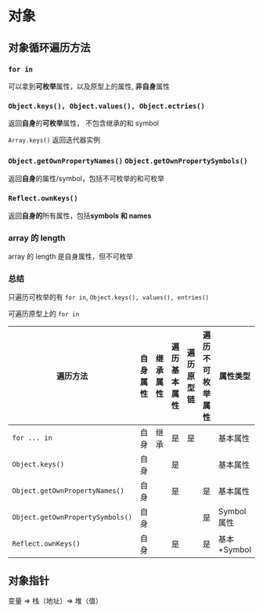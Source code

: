 # 对象

## 对象循环遍历方法

### `for in`

可以拿到**可枚举**属性，以及原型上的属性, **非自身**属性

### `Object.keys(), Object.values(), Object.ectries()`

返回**自身**的**可枚举**属性， 不包含继承的和 symbol

`Array.keys()` 返回迭代器实例

### `Object.getOwnPropertyNames()` `Object.getOwnPropertySymbols()`

返回**自身**的属性/symbol，包括不可枚举的和可枚举

### `Reflect.ownKeys()`

返回**自身的**所有属性，包括**symbols 和 names**

### array 的 length

array 的 length 是自身属性，但不可枚举

### 总结

只遍历可枚举的有 `for in`, `Object.keys(), values(), entries()`

可遍历原型上的 `for in`

| 遍历方法                         | 自身属性 | 继承属性 | 遍历基本属性 | 遍历原型链 | 遍历不可枚举属性 | 属性类型    |
| -------------------------------- | -------- | -------- | ------------ | ---------- | ---------------- | ----------- |
| `for ... in`                     | 自身     | 继承     | 是           | 是         |                  | 基本属性    |
| `Object.keys()`                  | 自身     |          | 是           |            |                  | 基本属性    |
| `Object.getOwnPropertyNames()`   | 自身     |          | 是           |            | 是               | 基本属性    |
| `Object.getOwnPropertySymbols()` | 自身     |          |              |            | 是               | Symbol 属性 |
| `Reflect.ownKeys()`              | 自身     |          | 是           |            | 是               | 基本+Symbol |

## 对象指针

变量 => 栈（地址）=> 堆（值）
